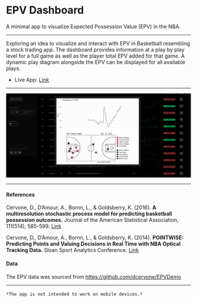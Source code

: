 # EPV Dashboard
A minimal app to visualize Expected Possession Value (EPV) in the NBA.

***

Exploring an idea to visualize and interact with EPV in Basketball resembling a stock trading app. The dashboard provides information at a play by play level for a full game as well as the player total EPV added for that game. A dynamic play diagram alongside the EPV can be displayed for all available plays.

* Live App: [Link](https://josedv.shinyapps.io/EPV_NBA_Dashboard/)

***

![](anim2.gif)

***

#### References

Cervone, D., D’Amour, A., Bornn, L., & Goldsberry, K. (2016). **A multiresolution stochastic process model for predicting basketball possession outcomes.** Journal of the American Statistical Association, 111(514), 585-599. [Link](https://arxiv.org/abs/1408.0777)

Cervone, D., D’Amour, A., Bornn, L., & Goldsberry, K. (2014). **POINTWISE: Predicting Points and Valuing Decisions in Real Time with NBA Optical Tracking Data.** Sloan Sport Analytics Conference. [Link](http://www.lukebornn.com/papers/cervone_ssac_2014.pdf)

#### Data

The EPV data was sourced from https://github.com/dcervone/EPVDemo

***

```*The app is not intended to work on mobile devices.*``` 
